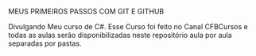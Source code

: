 
MEUS PRIMEIROS PASSOS COM GIT E GITHUB

Divulgando Meu curso de C#. Esse Curso foi feito no Canal CFBCursos e todas as aulas serão disponibilizadas neste repositório aula por aula separadas por pastas. 

